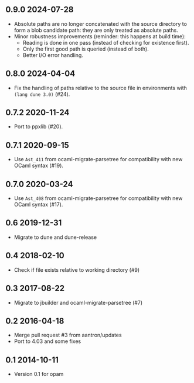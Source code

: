 0.9.0 2024-07-28
---------------------------------

- Absolute paths are no longer concatenated with the source directory to
  form a blob candidate path: they are only treated as absolute paths.
- Minor robustness improvements (reminder: this happens at build time):
  - Reading is done in one pass (instead of checking for existence first).
  - Only the first good path is queried (instead of both).
  - Better I/O error handling.

0.8.0 2024-04-04
---------------------------------

- Fix the handling of paths relative to the source file in environments with
  `(lang dune 3.0)` (#24).

0.7.2 2020-11-24
---------------------------------

- Port to ppxlib (#20).

0.7.1 2020-09-15
---------------------------------

- Use `Ast_411` from ocaml-migrate-parsetree for compatibility with new OCaml syntax (#19).

0.7.0 2020-03-24
---------------------------------

- Use `Ast_408` from ocaml-migrate-parsetree for compatibility with new OCaml syntax (#17).

0.6 2019-12-31
---------------------------------

- Migrate to dune and dune-release

0.4 2018-02-10
---------------------------------

- Check if file exists relative to working directory (#9)

0.3 2017-08-22
---------------------------------

- Migrate to jbuilder and ocaml-migrate-parsetree (#7)

0.2 2016-04-18
---------------------------------

- Merge pull request #3 from aantron/updates
- Port to 4.03 and some fixes

0.1 2014-10-11
---------------------------------

- Version 0.1 for opam
